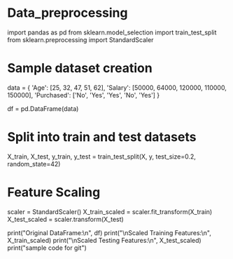 # Data_preprocessing
import pandas as pd
from sklearn.model_selection import train_test_split
from sklearn.preprocessing import StandardScaler

# Sample dataset creation
data = {
    'Age': [25, 32, 47, 51, 62],
    'Salary': [50000, 64000, 120000, 110000, 150000],
    'Purchased': ['No', 'Yes', 'Yes', 'No', 'Yes']
}

df = pd.DataFrame(data)

# Split into train and test datasets
X_train, X_test, y_train, y_test = train_test_split(X, y, test_size=0.2, random_state=42)

# Feature Scaling
scaler = StandardScaler()
X_train_scaled = scaler.fit_transform(X_train)
X_test_scaled = scaler.transform(X_test)

print("Original DataFrame:\n", df)
print("\nScaled Training Features:\n", X_train_scaled)
print("\nScaled Testing Features:\n", X_test_scaled)
print("sample code for git")
